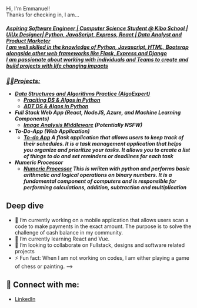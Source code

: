 
<h>Hi, I'm Emmanuel! <br> Thanks for checking in, I am... <br/><a href="https://www.linkedin.com/in/emmanuel-usen/"><h5>Aspiring Software Engineer | Computer Science Student @ Kibo School | UiUx Designer| Python, JavaScript, Express, React | Data Analyst and Product Marketer</h> <br>
<h> I am well skilled in the knowledge of Python, Javascript, HTML, Bootsrap alongside other web frameworks like Flask, Express and Django</h> <br> <h>I am passionate about working with individuals and Teams to create and build projects with life changing impacts<h>

<h3>👨‍💻Projects:</h3>

- <b>Data Structures and Algorithms Practice (AlgoExpert)</b>
  - [Praciting DS & Algos in Python](https://github.com/kibo-dsa-jan-24/dsa-assignment2)
  - [ADT DS & Algos in Python](https://github.com/kibo-dsa-jan-24/dsa-assignment1)
- <b>Full Stack Web App (React, NodeJS, Azure, and Machine Learning Components)</b>
  - [Image Analysis Middleware](https://github.com/joshmadakor1/4chan-Image-Analysis-Middleware-C964) <b><i>(Potentially NSFW)</b></i>
- <b> To-Do-App (Web Application)</b>
  - [To-do App](https://github.com/kibo-web-app-dev-oct-23/final-project-crud-app-team-great-codes) <h>A flask application that allows users to keep track of their schedules. It is a task management application that helps you organize and prioritize your tasks. It allows you to create a list of things to do and set reminders or deadlines for each task </h>
- <b> Numeric Processor</b>
  - [Numeric Processor](https://github.com/kibo-programming-2-oct-23/prog2-midterm-project-numeric-processor) <h>This is wriiten with python and performs basic arithmetic and logical operations on binary numbers. It is a fundamental component of computers and is responsible for performing calculations, addition, subtraction and multiplication<h>

<h2>Deep dive</h2>

- 🔭 I’m currently working on a mobile application that allows users scan a code to make payments in the exact amount. The purpose is to solve the challenge of cash balance in my community.
- 🌱 I’m currently learning React and Vue.
- 👯 I’m looking to collaborate on Fullstack, designs and software related projects
- ⚡ Fun fact: When I am not working on codes, I am either playing a game of chess or painting.
-->

<h2> 🤳 Connect with me:</h2>

- [LinkedIn](https://www.linkedin.com/in/emmanuel-usen)
